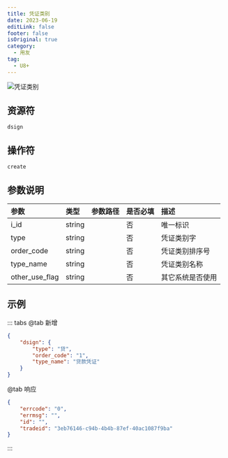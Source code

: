 ```yaml
---
title: 凭证类别
date: 2023-06-19
editLink: false
footer: false
isOriginal: true
category:
  - 用友
tag:
  - U8+
---
```


![凭证类别](https://nas.ilyl.life:8092/yonyou/u8/dsign.gif)

## 资源符

`dsign`
  
## 操作符

`create`

## 参数说明

|参数|类型|参数路径|是否必填|描述|
|:-|:-|:-|:-|:-|
|i_id|string||否|唯一标识|
|type|string||否|凭证类别字|
|order_code|string||否|凭证类别排序号|
|type_name|string||否|凭证类别名称|
|other_use_flag|string||否|其它系统是否使用|

## 示例

::: tabs
@tab 新增

```json
{
    "dsign": {
        "type": "贷",
        "order_code": "1",
        "type_name": "贷款凭证"
    }
}
```

@tab 响应

```json
{
    "errcode": "0",
    "errmsg": "",
    "id": "",
    "tradeid": "3eb76146-c94b-4b4b-87ef-40ac1087f9ba"
}
```

:::
